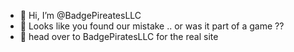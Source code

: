 - 👋 Hi, I’m @BadgePireatesLLC
- 👀 Looks like you found our mistake .. or was it part of a game ??
- 🌱 head over to BadgePiratesLLC for the real site

<!---
BadgePireatesLLC/BadgePiratesLLC is a ✨ special ✨ repository because its `README.md` (this file) appears on your GitHub profile.
You can click the Preview link to take a look at your changes.
--->
